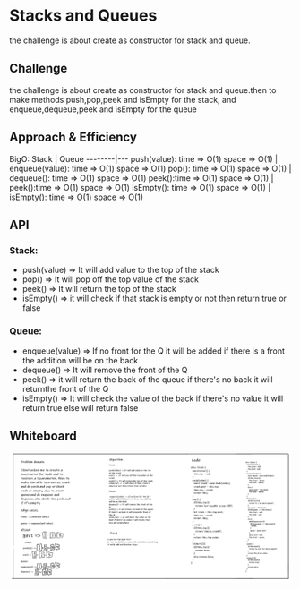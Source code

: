 # Stacks and Queues
the challenge is about create as constructor for stack and queue.

## Challenge
the challenge is about create as constructor for stack and queue.then to make methods push,pop,peek and isEmpty for the stack, and enqueue,dequeue,peek and isEmpty for the queue

## Approach & Efficiency
BigO:
Stack | Queue
--------|---
push(value): time => O(1) space => O(1) | enqueue(value): time => O(1) space => O(1)
pop(): time => O(1) space => O(1) |   dequeue(): time => O(1) space => O(1)
peek():time => O(1) space => O(1) | peek():time => O(1) space => O(1)
isEmpty(): time => O(1) space => O(1) | isEmpty(): time => O(1) space => O(1)

## API
### Stack: 

* push(value) => It will add value to the top of the stack
* pop() =>  It will pop off the top value of the stack
* peek() => It will return the top of the stack
* isEmpty() =>  it will check if that stack is empty or not then return true or false
 
### Queue:

* enqueue(value) => If no front for the Q it will be added if there is a front the addition will be on the back
* dequeue() => It will remove the front of the Q 
* peek() => it will return the back of the queue if there's no back it will returnthe front of the Q
* isEmpty() => It will check the value of the back if there's no value it will return true else will return false

## Whiteboard 

![stack-and-queue](stack-and-queue.png)